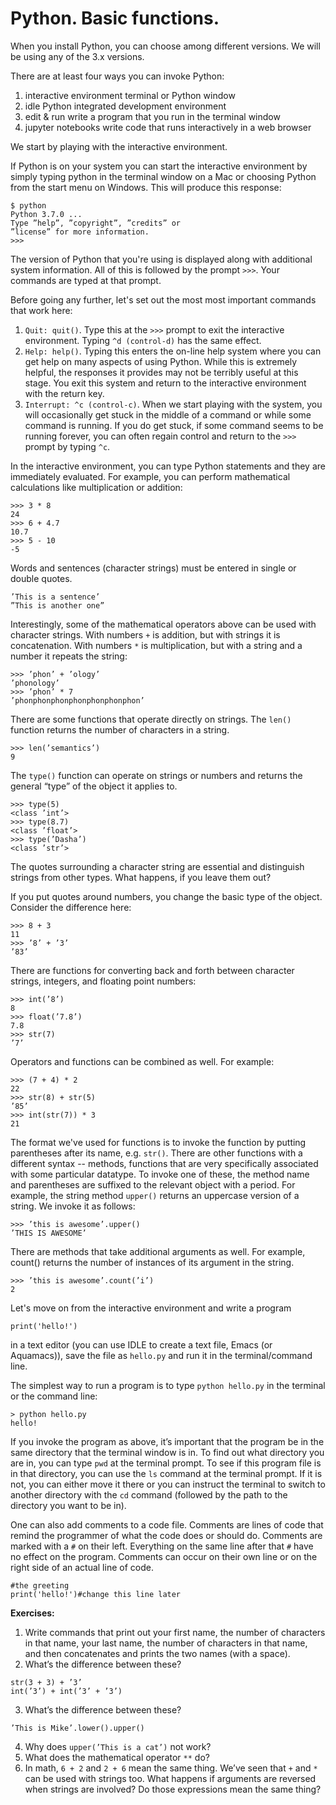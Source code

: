 
# Python. Basic functions.

When you install Python, you can choose among different versions. We will be using any of the 3.x versions.

There are at least four ways you can invoke Python:
1. interactive environment terminal or Python window
2. idle Python integrated development environment
3. edit & run write a program that you run in the terminal window
4. jupyter notebooks write code that runs interactively in a web browser

We start by playing with the interactive environment. 

If Python is on your system you can start the
interactive environment by simply typing python in the terminal window on a
Mac or choosing Python from the start menu on Windows. This will produce this
response:

```
$ python
Python 3.7.0 ...
Type ”help”, ”copyright”, ”credits” or
”license” for more information.
>>>
```

The version of Python that you're using is displayed along with additional system
information. All of this is followed by the prompt `>>>`. Your commands are typed
at that prompt.

Before going any further, let's set out the most most important commands that work
here:
1. `Quit: quit()`. Type this at the `>>>` prompt to exit the interactive environment.
Typing `^d (control-d)` has the same effect.
2. `Help: help()`. Typing this enters the on-line help system where you can get help
on many aspects of using Python. While this is extremely helpful, the responses it
provides may not be terribly useful at this stage. You exit this system and return to
the interactive environment with the return key.
3. `Interrupt: ^c (control-c)`. When we start playing with the system, you will
occasionally get stuck in the middle of a command or while some command is
running. If you do get stuck, if some command seems to be running forever, you
can often regain control and return to the `>>>` prompt by typing `^c`.

In the interactive environment, you can type Python
statements and they are immediately evaluated. For example, you can perform
mathematical calculations like multiplication or addition:
```
>>> 3 * 8
24
>>> 6 + 4.7
10.7
>>> 5 - 10
-5
```

Words and sentences (character strings) must be
entered in single or double quotes. 
```
’This is a sentence’
”This is another one”
```
Interestingly, some of the mathematical operators above can be used with character
strings. With numbers `+` is addition, but with
strings it is concatenation. With numbers `*` is multiplication, but with a string and a
number it repeats the string:
```
>>> ’phon’ + ’ology’
’phonology’
>>> ’phon’ * 7
’phonphonphonphonphonphonphon’
```


There are some functions that operate directly on strings. The `len()` function
returns the number of characters in a string.
```
>>> len(’semantics’)
9
```
The `type()` function can operate on strings or numbers and returns the general
“type” of the object it applies to.
```
>>> type(5)
<class ’int’>
>>> type(8.7)
<class ’float’>
>>> type(’Dasha’)
<class ’str’>
```
The quotes surrounding a character string are essential and distinguish
strings from other types. What happens, if you leave them out?

If you put quotes around numbers, you change the basic type of the object.
Consider the difference here:
```
>>> 8 + 3
11
>>> ’8’ + ’3’
’83’
```

There are functions for converting back and forth between character strings, integers,
and floating point numbers:
```
>>> int(’8’)
8
>>> float(’7.8’)
7.8
>>> str(7)
’7’
```
Operators and functions can be combined as well. For example:
```
>>> (7 + 4) * 2
22
>>> str(8) + str(5)
’85’
>>> int(str(7)) * 3
21
```

The format we've used for functions is to invoke the function by putting parentheses
after its name, e.g. `str()`. There are other functions with a different syntax -- methods, functions that are very
specifically associated with some particular datatype. To invoke one of these, the method name and parentheses
are suffixed to the relevant object with a period. For example, the string method
`upper()` returns an uppercase version of a string. We invoke it as follows:
```
>>> ’this is awesome’.upper()
’THIS IS AWESOME’
```
There are methods that take additional arguments as well. For example, count()
returns the number of instances of its argument in the string.
```
>>> ’this is awesome’.count(’i’)
2
```

Let's move on from the interactive environment and write a program 
```
print('hello!')
```
in a text editor (you can use IDLE to create a text file, Emacs (or Aquamacs)), save the file as `hello.py` and run it in the terminal/command line.

The simplest way to run a program is to type
`python hello.py` in the terminal or the command line:

```
> python hello.py
hello!
```
If you invoke the program as above, it’s important that the program be in the same
directory that the terminal window is in. To find out what directory you are in, you
can type `pwd` at the terminal prompt. To see if this program file is in that directory, you can use the `ls` command at the terminal prompt. If it is not, you can either
move it there or you can instruct the terminal to switch to another directory with
the `cd` command (followed by the path to the directory you want to be in).


One can also add comments to a code file. Comments are lines of code that remind
the programmer of what the code does or should do. Comments are marked
with a `#` on their left. Everything on the same line after that `#` have no effect on
the program. Comments can occur on their own line or on the right side of an actual
line of code.

```
#the greeting
print('hello!')#change this line later
```

**Exercises:**
1. Write commands that print out your first name, the number of characters in
that name, your last name, the number of characters in that name, and then
concatenates and prints the two names (with a space).
2. What’s the difference between these?
```
str(3 + 3) + ’3’
int(’3’) + int(’3’ + ’3’)
```
3. What’s the difference between these?

```’This is Mike’.upper().lower()
’This is Mike’.lower().upper()
```
4. Why does ```upper(’This is a cat’)``` not work?
5. What does the mathematical operator `**` do?
6. In math, `6 + 2` and `2 + 6` mean the same thing. We’ve seen that `+` and `*`
can be used with strings too. What happens if arguments are reversed when
strings are involved? Do those expressions mean the same thing?

